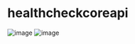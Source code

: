 # healthcheckcoreapi

![image](https://github.com/kanchiss/HealthCheck/assets/58622494/c96f277f-a27b-44b5-bc13-289503797b2f)
![image](https://github.com/kanchiss/HealthCheck/assets/58622494/f70a0acf-65fd-405c-8f2f-7a1c17420b6f)
